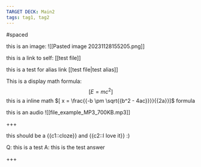 ```yaml
---
TARGET DECK: Main2
tags: tag1, tag2
---
```



#spaced

this is an image:
![[Pasted image 20231128155205.png]]

this is a link to self: [[test file]]

this is a test for alias link [[test file|test alias]]

This is a display math formula:
$$[ E = mc^2]$$
this is a inline math  $[ x = \frac{{-b \pm \sqrt{{b^2 - 4ac}}}}{{2a}}]$ formula


this is an audio
![[file_example_MP3_700KB.mp3]]

+++

this should be a {{c1::cloze}} and {{c2::I love it}} :)

 
Q: this is a test
A: this is the test answer

+++